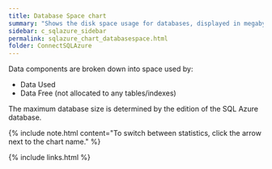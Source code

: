 ```yaml
---
title: Database Space chart
summary: "Shows the disk space usage for databases, displayed in megabytes or as a percentage."
sidebar: c_sqlazure_sidebar
permalink: sqlazure_chart_databasespace.html
folder: ConnectSQLAzure
---
```





Data components are broken down into space used by:

* Data Used
* Data Free (not allocated to any tables/indexes)

The maximum database size is determined by the edition of the SQL Azure database.

{% include note.html content="To switch between statistics, click the arrow next to the chart name." %}


{% include links.html %}
